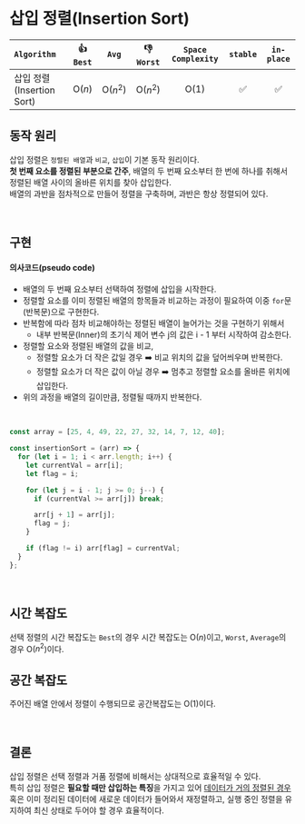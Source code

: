 # 삽입 정렬(Insertion Sort)  

| `Algorithm` | :thumbsup: `Best` | `Avg` | :thumbsdown: `Worst` | `Space Complexity` | `stable`| `in-place` |
| :---      |   :----:  |   :----:   |   :----:   |   :----:   |   :----:   |   :----:   |
| 삽입 정렬(Insertion Sort) | O($n$) | O($n^2$) | O($n^2$) | O(1) | :white_check_mark: | :white_check_mark: |

## 동작 원리 

삽입 정렬은 `정렬된 배열`과 `비교`, `삽입`이 기본 동작 원리이다.  
**첫 번째 요소를 정렬된 부분으로 간주**, 배열의 두 번째 요소부터 한 번에 하나를 취해서 정렬된 배열 사이의 올바른 위치를 찾아 삽입한다.  
배열의 과반을 점차적으로 만들어 정렬을 구축하며, 과반은 항상 정렬되어 있다. 

<br>

## 구현
#### 의사코드(pseudo code)
- 배열의 두 번째 요소부터 선택하여 정렬에 삽입을 시작한다.
- 정렬할 요소를 이미 정렬된 배열의 항목들과 비교하는 과정이 필요하여 이중 `for`문(반복문)으로 구현한다. 
- 반복함에 따라 점차 비교해야하는 정렬된 배열이 늘어가는 것을 구현하기 위해서 
    - 내부 반복문(Inner)의 초기식 제어 변수 j의 값은 i - 1 부터 시작하여 감소한다.  
- 정렬할 요소와 정렬된 배열의 값을 비교, 
    - 정렬할 요소가 더 작은 값일 경우 ➡️ 비교 위치의 값을 덮어씌우며 반복한다. 
    - 정렬할 요소가 더 작은 값이 아닐 경우 ➡️ 멈추고 정렬할 요소를 올바른 위치에 삽입한다.  
- 위의 과정을 배열의 길이만큼, 정렬될 때까지 반복한다. 

<br>

```js
const array = [25, 4, 49, 22, 27, 32, 14, 7, 12, 40];

const insertionSort = (arr) => {
  for (let i = 1; i < arr.length; i++) {
    let currentVal = arr[i];
    let flag = i;

    for (let j = i - 1; j >= 0; j--) {
      if (currentVal >= arr[j]) break;

      arr[j + 1] = arr[j];
      flag = j;
    }

    if (flag != i) arr[flag] = currentVal;
  }
};
```

<br>

## 시간 복잡도 
선택 정렬의 시간 복잡도는 `Best`의 경우 시간 복잡도는 O($n$)이고, `Worst`, `Average`의 경우 O($n^2$)이다. 


## 공간 복잡도 
주어진 배열 안에서 정렬이 수행되므로 공간복잡도는 O(1)이다.

<br>

## 결론 
삽입 정렬은 선택 정렬과 거품 정렬에 비해서는 상대적으로 효율적일 수 있다.  
특히 삽입 정렬은 **필요할 때만 삽입하는 특징**을 가지고 있어 <u>데이터가 거의 정렬된 경우</u> 혹은 이미 정리된 데이터에 새로운 데이터가 들어와서 재정렬하고, 실행 중인 정렬을 유지하여 최신 상태로 두어야 할 경우 효율적이다. 
